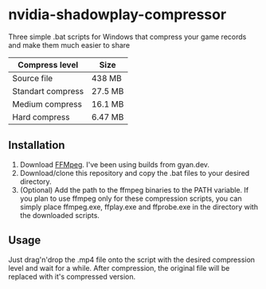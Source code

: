 # nvidia-shadowplay-compressor
Three simple .bat scripts for Windows that compress your game records and make them much easier to share 

| Compress level    |    Size   |
|-------------------|-----------|
| Source file       |  438 MB   | 
| Standart compress |  27.5 MB  |
| Medium compress   |  16.1 MB  |
| Hard compress     |  6.47 MB  |

## Installation

1. Download [FFMpeg](https://ffmpeg.org). I've been using builds from gyan.dev.
2. Download/clone this repository and copy the .bat files to your desired directory.
3. (Optional) Add the path to the ffmpeg binaries to the PATH variable. If you plan to use ffmpeg only for these compression scripts, you can simply place ffmpeg.exe, ffplay.exe and ffprobe.exe in the directory with the downloaded scripts.

## Usage 

Just drag'n'drop the .mp4 file onto the script with the desired compression level and wait for a while. After compression, the original file will be replaced with it's compressed version.

